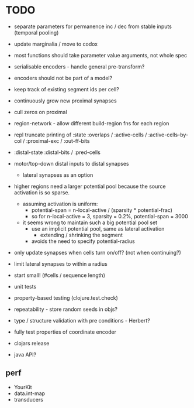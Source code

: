 # TODO

* separate parameters for permanence inc / dec from stable inputs (temporal pooling)


* update marginalia / move to codox

* most functions should take parameter value arguments, not whole spec

* serialisable encoders - handle general pre-transform?
* encoders should not be part of a model?

* keep track of existing segment ids per cell?

* continuously grow new proximal synapses
* cull zeros on proximal

* region-network - allow different build-region fns for each region


* repl truncate printing of :state :overlaps / :active-cells / :active-cells-by-col / :proximal-exc / :out-ff-bits
* :distal-state :distal-bits / :pred-cells


* motor/top-down distal inputs to distal synapses
  * lateral synapses as an option

* higher regions need a larger potential pool because the source
  activation is so sparse.
  * assuming activation is uniform:
    * potential-span = n-local-active / (sparsity * potential-frac)
    * so for n-local-active = 3, sparsity = 0.2%, potential-span = 3000
  * it seems wrong to maintain such a big potential pool set
    * use an implicit potential pool, same as lateral activation
      * extending / shrinking the segment
    * avoids the need to specify potential-radius


* only update synapses when cells turn on/off? (not when continuing?)

* limit lateral synapses to within a radius

* start small! (#cells / sequence length)

* unit tests
* property-based testing (clojure.test.check)
* repeatability - store random seeds in objs?

* type / structure validation with pre conditions - Herbert?

* fully test properties of coordinate encoder

* clojars release

* java API?

## perf

* YourKit
* data.int-map
* transducers

